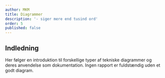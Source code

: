 ```yaml
---
author: MKM
title: Diagrammer
description: '- siger mere end tusind ord'
order: 5
published: false
---
```

## Indledning

Her følger en introduktion til forskellige typer af tekniske diagrammer og deres anvendelse som dokumentation. Ingen rapport er fuldstændig uden et godt diagram.
